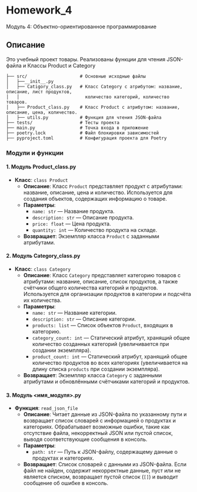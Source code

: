 # Homework_4
Модуль 4: Объектно-ориентированное программирование
## Описание
Это учебный проект товары. Реализованы функции для чтения JSON-файла и Классы Product и Category

```plaintext
├── src/                    # Основные исходные файлы
│   ├──__init__.py
│   ├── Catigory_class.py   # Класс Category с атрибутом: название, описание, лист продуктов, 
│   │                         количество категорий, количество товаров.
│   ├── Product_class.py    # Класс Product с атрибутом: название, описание, цена, количество.
│   ├── utils.py            # Функция для чтения JSON-файла
├── tests/                  # Тесты проекта
├── main.py                 # Точка входа в приложение
├── poetry.lock             # Файл блокировки зависимостей
├── pyproject.toml          # Конфигурация проекта для Poetry
```
### Модули и функции
#### 1. Модуль Product_class.py
- **Класс**: `class Product`
  - **Описание**: Класс `Product` представляет продукт с атрибутами: название, описание, цена и количество. Используется для создания объектов, содержащих информацию о товаре.
  - **Параметры**:
    - `name: str` — Название продукта.
    - `description: str` — Описание продукта.
    - `price: float` — Цена продукта.
    - `quantity: int` — Количество продукта на складе.
  - **Возвращает**: Экземпляр класса `Product` с заданными атрибутами.


#### 2. Модуль Category_class.py
- **Класс**: `class Category`
  - **Описание**: Класс `Category` представляет категорию товаров с атрибутами: название, описание, список продуктов, а также счётчики общего количества категорий и продуктов. Используется для организации продуктов в категории и подсчёта их количества.
  - **Параметры**:
    - `name: str` — Название категории.
    - `description: str` — Описание категории.
    - `products: list` — Список объектов `Product`, входящих в категорию.
    - `category_count: int` — Статический атрибут, хранящий общее количество созданных категорий (увеличивается при создании экземпляра).
    - `product_count: int` — Статический атрибут, хранящий общее количество продуктов во всех категориях (увеличивается на длину списка `products` при создании экземпляра).
  - **Возвращает**: Экземпляр класса `Category` с заданными атрибутами и обновлёнными счётчиками категорий и продуктов.
 

#### 3. Модуль <имя_модуля>.py
- **Функция**: `read_json_file`
  - **Описание**: Читает данные из JSON-файла по указанному пути и возвращает список словарей с информацией о продуктах и категориях. Обрабатывает возможные ошибки, такие как отсутствие файла, некорректный JSON или пустой список, выводя соответствующие сообщения в консоль.
  - **Параметры**:
    - `path: str` — Путь к JSON-файлу, содержащему данные о продуктах и категориях.
  - **Возвращает**: Список словарей с данными из JSON-файла. Если файл не найден, содержит некорректные данные, пуст или не является списком, возвращает пустой список (`[]`) и выводит сообщение об ошибке в консоль.